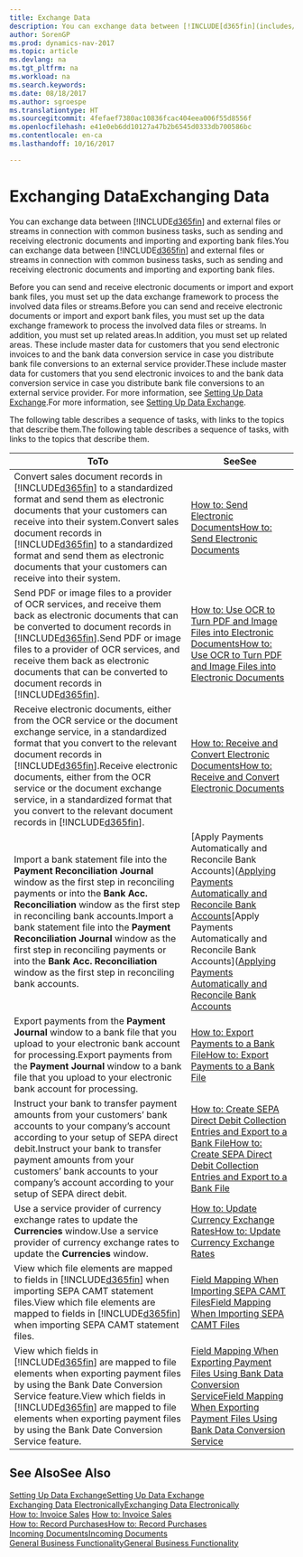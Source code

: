 ```yaml
---
title: Exchange Data
description: You can exchange data between [!INCLUDE[d365fin](includes/d365fin_md.md)] and external files or streams in connection with common business tasks, such as sending and receiving electronic documents and importing and exporting bank files.
author: SorenGP
ms.prod: dynamics-nav-2017
ms.topic: article
ms.devlang: na
ms.tgt_pltfrm: na
ms.workload: na
ms.search.keywords: 
ms.date: 08/18/2017
ms.author: sgroespe
ms.translationtype: HT
ms.sourcegitcommit: 4fefaef7380ac10836fcac404eea006f55d8556f
ms.openlocfilehash: e41e0eb6dd10127a47b2b6545d0333db700586bc
ms.contentlocale: en-ca
ms.lasthandoff: 10/16/2017

---
```

# <a name="exchanging-data"></a><span data-ttu-id="63469-103">Exchanging Data</span><span class="sxs-lookup"><span data-stu-id="63469-103">Exchanging Data</span></span>
<span data-ttu-id="63469-104">You can exchange data between [!INCLUDE[d365fin](includes/d365fin_md.md)] and external files or streams in connection with common business tasks, such as sending and receiving electronic documents and importing and exporting bank files.</span><span class="sxs-lookup"><span data-stu-id="63469-104">You can exchange data between [!INCLUDE[d365fin](includes/d365fin_md.md)] and external files or streams in connection with common business tasks, such as sending and receiving electronic documents and importing and exporting bank files.</span></span>  

<span data-ttu-id="63469-105">Before you can send and receive electronic documents or import and export bank files, you must set up the data exchange framework to process the involved data files or streams.</span><span class="sxs-lookup"><span data-stu-id="63469-105">Before you can send and receive electronic documents or import and export bank files, you must set up the data exchange framework to process the involved data files or streams.</span></span> <span data-ttu-id="63469-106">In addition, you must set up related areas.</span><span class="sxs-lookup"><span data-stu-id="63469-106">In addition, you must set up related areas.</span></span> <span data-ttu-id="63469-107">These include master data for customers that you send electronic invoices to and the bank data conversion service in case you distribute bank file conversions to an external service provider.</span><span class="sxs-lookup"><span data-stu-id="63469-107">These include master data for customers that you send electronic invoices to and the bank data conversion service in case you distribute bank file conversions to an external service provider.</span></span> <span data-ttu-id="63469-108">For more information, see [Setting Up Data Exchange](across-set-up-data-exchange.md).</span><span class="sxs-lookup"><span data-stu-id="63469-108">For more information, see [Setting Up Data Exchange](across-set-up-data-exchange.md).</span></span>  

 <span data-ttu-id="63469-109">The following table describes a sequence of tasks, with links to the topics that describe them.</span><span class="sxs-lookup"><span data-stu-id="63469-109">The following table describes a sequence of tasks, with links to the topics that describe them.</span></span>  

|<span data-ttu-id="63469-110">**To**</span><span class="sxs-lookup"><span data-stu-id="63469-110">**To**</span></span>|<span data-ttu-id="63469-111">**See**</span><span class="sxs-lookup"><span data-stu-id="63469-111">**See**</span></span>|  
|------------|-------------|  
|<span data-ttu-id="63469-112">Convert sales document records in [!INCLUDE[d365fin](includes/d365fin_md.md)] to a standardized format and send them as electronic documents that your customers can receive into their system.</span><span class="sxs-lookup"><span data-stu-id="63469-112">Convert sales document records in [!INCLUDE[d365fin](includes/d365fin_md.md)] to a standardized format and send them as electronic documents that your customers can receive into their system.</span></span>|[<span data-ttu-id="63469-113">How to: Send Electronic Documents</span><span class="sxs-lookup"><span data-stu-id="63469-113">How to: Send Electronic Documents</span></span>](sales-how-to-send-electronic-documents.md)|  
|<span data-ttu-id="63469-114">Send PDF or image files to a provider of OCR services, and receive them back as electronic documents that can be converted to document records in [!INCLUDE[d365fin](includes/d365fin_md.md)].</span><span class="sxs-lookup"><span data-stu-id="63469-114">Send PDF or image files to a provider of OCR services, and receive them back as electronic documents that can be converted to document records in [!INCLUDE[d365fin](includes/d365fin_md.md)].</span></span>|[<span data-ttu-id="63469-115">How to: Use OCR to Turn PDF and Image Files into Electronic Documents</span><span class="sxs-lookup"><span data-stu-id="63469-115">How to: Use OCR to Turn PDF and Image Files into Electronic Documents</span></span>](across-how-use-ocr-pdf-images-files.md)|  
|<span data-ttu-id="63469-116">Receive electronic documents, either from the OCR service or the document exchange service, in a standardized format that you convert to the relevant document records in [!INCLUDE[d365fin](includes/d365fin_md.md)].</span><span class="sxs-lookup"><span data-stu-id="63469-116">Receive electronic documents, either from the OCR service or the document exchange service, in a standardized format that you convert to the relevant document records in [!INCLUDE[d365fin](includes/d365fin_md.md)].</span></span>|[<span data-ttu-id="63469-117">How to: Receive and Convert Electronic Documents</span><span class="sxs-lookup"><span data-stu-id="63469-117">How to: Receive and Convert Electronic Documents</span></span>](purchasing-how-to-receive-and-convert-electronic-documents.md)|  
|<span data-ttu-id="63469-118">Import a bank statement file into the **Payment Reconciliation Journal** window as the first step in reconciling payments or into the **Bank Acc. Reconciliation** window as the first step in reconciling bank accounts.</span><span class="sxs-lookup"><span data-stu-id="63469-118">Import a bank statement file into the **Payment Reconciliation Journal** window as the first step in reconciling payments or into the **Bank Acc. Reconciliation** window as the first step in reconciling bank accounts.</span></span>|<span data-ttu-id="63469-119">[Apply Payments Automatically and Reconcile Bank Accounts]([Applying Payments Automatically and Reconcile Bank Accounts](receivables-apply-payments-auto-reconcile-bank-accounts.md)</span><span class="sxs-lookup"><span data-stu-id="63469-119">[Apply Payments Automatically and Reconcile Bank Accounts]([Applying Payments Automatically and Reconcile Bank Accounts](receivables-apply-payments-auto-reconcile-bank-accounts.md)</span></span>|  
|<span data-ttu-id="63469-120">Export payments from the **Payment Journal** window to a bank file that you upload to your electronic bank account for processing.</span><span class="sxs-lookup"><span data-stu-id="63469-120">Export payments from the **Payment Journal** window to a bank file that you upload to your electronic bank account for processing.</span></span>|[<span data-ttu-id="63469-121">How to: Export Payments to a Bank File</span><span class="sxs-lookup"><span data-stu-id="63469-121">How to: Export Payments to a Bank File</span></span>](payables-how-export-payments-bank-file.md)|  
|<span data-ttu-id="63469-122">Instruct your bank to transfer payment amounts from your customers’ bank accounts to your company’s account according to your setup of SEPA direct debit.</span><span class="sxs-lookup"><span data-stu-id="63469-122">Instruct your bank to transfer payment amounts from your customers’ bank accounts to your company’s account according to your setup of SEPA direct debit.</span></span>|[<span data-ttu-id="63469-123">How to: Create SEPA Direct Debit Collection Entries and Export to a Bank File</span><span class="sxs-lookup"><span data-stu-id="63469-123">How to: Create SEPA Direct Debit Collection Entries and Export to a Bank File</span></span>](finance-how-create-sepa-direct-debit-collection-entries-export-bank-file.md)|  
|<span data-ttu-id="63469-124">Use a service provider of currency exchange rates to update the **Currencies** window.</span><span class="sxs-lookup"><span data-stu-id="63469-124">Use a service provider of currency exchange rates to update the **Currencies** window.</span></span>|[<span data-ttu-id="63469-125">How to: Update Currency Exchange Rates</span><span class="sxs-lookup"><span data-stu-id="63469-125">How to: Update Currency Exchange Rates</span></span>](finance-how-update-currencies.md)|  
|<span data-ttu-id="63469-126">View which file elements are mapped to fields in [!INCLUDE[d365fin](includes/d365fin_md.md)] when importing SEPA CAMT statement files.</span><span class="sxs-lookup"><span data-stu-id="63469-126">View which file elements are mapped to fields in [!INCLUDE[d365fin](includes/d365fin_md.md)] when importing SEPA CAMT statement files.</span></span>|[<span data-ttu-id="63469-127">Field Mapping When Importing SEPA CAMT Files</span><span class="sxs-lookup"><span data-stu-id="63469-127">Field Mapping When Importing SEPA CAMT Files</span></span>](across-field-mapping-when-importing-sepa-camt-files.md)|  
|<span data-ttu-id="63469-128">View which fields in [!INCLUDE[d365fin](includes/d365fin_md.md)] are mapped to file elements when exporting payment files by using the Bank Date Conversion Service feature.</span><span class="sxs-lookup"><span data-stu-id="63469-128">View which fields in [!INCLUDE[d365fin](includes/d365fin_md.md)] are mapped to file elements when exporting payment files by using the Bank Date Conversion Service feature.</span></span>|[<span data-ttu-id="63469-129">Field Mapping When Exporting Payment Files Using Bank Data Conversion Service</span><span class="sxs-lookup"><span data-stu-id="63469-129">Field Mapping When Exporting Payment Files Using Bank Data Conversion Service</span></span>](across-field-mapping-when-exporting-payment-files-using-bank-data-conversion-service.md)|  

## <a name="see-also"></a><span data-ttu-id="63469-130">See Also</span><span class="sxs-lookup"><span data-stu-id="63469-130">See Also</span></span>  
[<span data-ttu-id="63469-131">Setting Up Data Exchange</span><span class="sxs-lookup"><span data-stu-id="63469-131">Setting Up Data Exchange</span></span>](across-set-up-data-exchange.md)  
[<span data-ttu-id="63469-132">Exchanging Data Electronically</span><span class="sxs-lookup"><span data-stu-id="63469-132">Exchanging Data Electronically</span></span>](across-data-exchange.md)  
<span data-ttu-id="63469-133">[How to: Invoice Sales](sales-how-invoice-sales.md) </span><span class="sxs-lookup"><span data-stu-id="63469-133">[How to: Invoice Sales](sales-how-invoice-sales.md) </span></span>  
[<span data-ttu-id="63469-134">How to: Record Purchases</span><span class="sxs-lookup"><span data-stu-id="63469-134">How to: Record Purchases</span></span>](purchasing-how-record-purchases.md)  
[<span data-ttu-id="63469-135">Incoming Documents</span><span class="sxs-lookup"><span data-stu-id="63469-135">Incoming Documents</span></span>](across-income-documents.md)  
[<span data-ttu-id="63469-136">General Business Functionality</span><span class="sxs-lookup"><span data-stu-id="63469-136">General Business Functionality</span></span>](ui-across-business-areas.md)  

